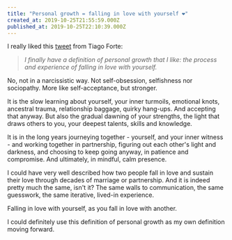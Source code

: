```yaml
---
title: "Personal growth = falling in love with yourself ❤️"
created_at: 2019-10-25T21:55:59.000Z
published_at: 2019-10-25T22:10:39.000Z
---
```

I really liked this [tweet](https://twitter.com/fortelabs/status/1186849809929342976?s=21) from Tiago Forte: 

  

> _I finally have a definition of personal growth that I like: the process and experience of falling in love with yourself._

  

No, not in a narcissistic way. Not self-obsession, selfishness nor sociopathy. More like self-acceptance, but stronger. 

  

It is the slow learning about yourself, your inner turmoils, emotional knots, ancestral trauma, relationship baggage, quirky hang-ups. And accepting that anyway. But also the gradual dawning of your strengths, the light that draws others to you, your deepest talents, skills and knowledge. 

  

It is in the long years journeying together - yourself, and your inner witness - and working together in partnership, figuring out each other's light and darkness, and choosing to keep going anyway, in patience and compromise. And ultimately, in mindful, calm presence. 

  

I could have very well described how two people fall in love and sustain their love through decades of marriage or partnership. And it is indeed pretty much the same, isn't it? The same walls to communication, the same guesswork, the same iterative, lived-in experience.  

  

Falling in love with yourself, as you fall in love with another.  

  

I could definitely use this definition of personal growth as my own definition moving forward.
